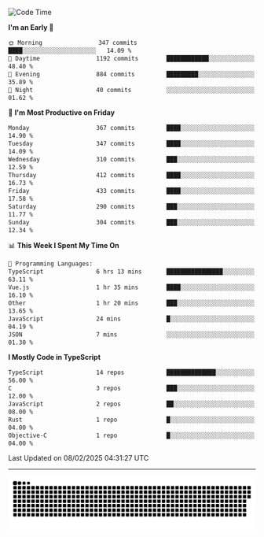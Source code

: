 <!--
<picture>
  <source
    srcset="https://github-readme-stats.vercel.app/api?username=kevinxft&show_icons=true&theme=dark"
    media="(prefers-color-scheme: dark)"
  />
  <source
    srcset="https://github-readme-stats.vercel.app/api?username=kevinxft&show_icons=true"
    media="(prefers-color-scheme: light), (prefers-color-scheme: no-preference)"
  />
  <img src="https://github-readme-stats.vercel.app/api?username=kevinxft&show_icons=true" />
</picture>
-->

<!--START_SECTION:waka-->
![Code Time](http://img.shields.io/badge/Code%20Time-3%2C069%20hrs%2022%20mins-blue)

**I'm an Early 🐤** 

```text
🌞 Morning                347 commits         ████░░░░░░░░░░░░░░░░░░░░░   14.09 % 
🌆 Daytime                1192 commits        ████████████░░░░░░░░░░░░░   48.40 % 
🌃 Evening                884 commits         █████████░░░░░░░░░░░░░░░░   35.89 % 
🌙 Night                  40 commits          ░░░░░░░░░░░░░░░░░░░░░░░░░   01.62 % 
```
📅 **I'm Most Productive on Friday** 

```text
Monday                   367 commits         ████░░░░░░░░░░░░░░░░░░░░░   14.90 % 
Tuesday                  347 commits         ████░░░░░░░░░░░░░░░░░░░░░   14.09 % 
Wednesday                310 commits         ███░░░░░░░░░░░░░░░░░░░░░░   12.59 % 
Thursday                 412 commits         ████░░░░░░░░░░░░░░░░░░░░░   16.73 % 
Friday                   433 commits         ████░░░░░░░░░░░░░░░░░░░░░   17.58 % 
Saturday                 290 commits         ███░░░░░░░░░░░░░░░░░░░░░░   11.77 % 
Sunday                   304 commits         ███░░░░░░░░░░░░░░░░░░░░░░   12.34 % 
```


📊 **This Week I Spent My Time On** 

```text
💬 Programming Languages: 
TypeScript               6 hrs 13 mins       ████████████████░░░░░░░░░   63.11 % 
Vue.js                   1 hr 35 mins        ████░░░░░░░░░░░░░░░░░░░░░   16.10 % 
Other                    1 hr 20 mins        ███░░░░░░░░░░░░░░░░░░░░░░   13.65 % 
JavaScript               24 mins             █░░░░░░░░░░░░░░░░░░░░░░░░   04.19 % 
JSON                     7 mins              ░░░░░░░░░░░░░░░░░░░░░░░░░   01.30 % 
```

**I Mostly Code in TypeScript** 

```text
TypeScript               14 repos            ██████████████░░░░░░░░░░░   56.00 % 
C                        3 repos             ███░░░░░░░░░░░░░░░░░░░░░░   12.00 % 
JavaScript               2 repos             ██░░░░░░░░░░░░░░░░░░░░░░░   08.00 % 
Rust                     1 repo              █░░░░░░░░░░░░░░░░░░░░░░░░   04.00 % 
Objective-C              1 repo              █░░░░░░░░░░░░░░░░░░░░░░░░   04.00 % 
```




 Last Updated on 08/02/2025 04:31:27 UTC
<!--END_SECTION:waka-->

---

<picture>
  <source media="(prefers-color-scheme: dark)" srcset="https://raw.githubusercontent.com/kevinxft/kevinxft/output/github-contribution-grid-snake-dark.svg">
  <source media="(prefers-color-scheme: light)" srcset="https://raw.githubusercontent.com/kevinxft/kevinxft/output/github-contribution-grid-snake.svg">
  <img alt="github contribution grid snake animation" src="https://raw.githubusercontent.com/kevinxft/kevinxft/output/github-contribution-grid-snake.svg">
</picture>